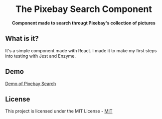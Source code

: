 <h1 align="center">The Pixebay Search Component</h1>

<p align="center">
  <strong>Component made to search througt Pixebay's collection of pictures</strong></br>
</p>

## What is it?
It's a simple component made with React. I made it to make my first steps into testing with Jest and Enzyme. 

## Demo
 <a href="https://saashaanova.github.io/Pixebay-Pic-Search/">Demo of Pixebay Search</a>

## License
This project is licensed under the MIT License - <a href="https://github.com/nishanths/license/blob/master/LICENSE">MIT</a>